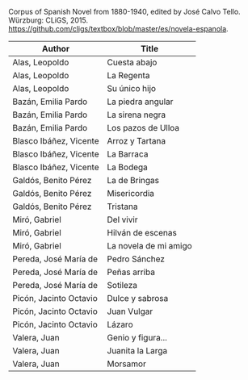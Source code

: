 Corpus of Spanish Novel from 1880-1940, edited by José Calvo Tello. Würzburg: CLiGS, 2015. https://github.com/cligs/textbox/blob/master/es/novela-espanola.

|Author               |Title                |
|---------------------|---------------------|
|Alas, Leopoldo        |Cuesta abajo         |
|Alas, Leopoldo        |La Regenta           |
|Alas, Leopoldo        |Su único hijo        |
|Bazán, Emilia Pardo   |La piedra angular    |
|Bazán, Emilia Pardo   |La sirena negra      |
|Bazán, Emilia Pardo   |Los pazos de Ulloa   |
|Blasco Ibáñez, Vicente|Arroz y Tartana      |
|Blasco Ibáñez, Vicente|La Barraca           |
|Blasco Ibáñez, Vicente|La Bodega            |
|Galdós, Benito Pérez  |La de Bringas        |
|Galdós, Benito Pérez  |Misericordia         |
|Galdós, Benito Pérez  |Tristana             |
|Miró, Gabriel         |Del vivir            |
|Miró, Gabriel         |Hilván de escenas    |
|Miró, Gabriel         |La novela de mi amigo|
|Pereda, José María de |Pedro Sánchez        |
|Pereda, José María de |Peñas arriba         |
|Pereda, José María de |Sotileza             |
|Picón, Jacinto Octavio|Dulce y sabrosa      |
|Picón, Jacinto Octavio|Juan Vulgar          |
|Picón, Jacinto Octavio|Lázaro               |
|Valera, Juan          |Genio y figura...    |
|Valera, Juan          |Juanita la Larga     |
|Valera, Juan          |Morsamor             |
